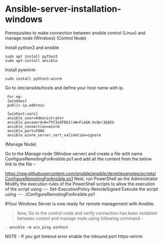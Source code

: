 # Ansible-server-installation-windows

Prerequisites to make connection between ansible control (Linux) and manage node (Windows)
(Control Node)

Install python3 and ansible
	
	sudo apt install python3
	sudo apt-install ansible

Install pywinrm

	sudo install pyhton3-winrm

Go to /etc/ansible/hosts and define your host name with ip.

	 For eg-
	 [windows]
	 public-ip-address

	 [winhost:vars]
	 ansible_user=Administrator
	 ansible_password=H=TYCIeZFD&1!sW=FiaGA-XvQe(3@$EG
	 ansible_connection=winrm
	 ansible_port=5986
	 ansible_winrm_server_cert_validation=ignore

 
(Manage Node)

Go to the Manage node (Window server) and create a file with name ConfigureRemotingForAnsible.ps1 and add all the content from the below link to the file –

https://raw.githubusercontent.com/ansible/ansible/devel/examples/scripts/ConfigureRemotingForAnsible.ps1
Next, run PowerShell as the Administrator
Modify the execution rules of the PowerShell scripts to allow the execution of the script using --- Set-ExecutionPolicy RemoteSigned
Execute the script using --- .\ConfigureRemotingForAnsible.ps1

#Your Windows Server is now ready for remote management with Ansible.
> Now, Go to the control node and verify connection has been establish between control and manage node using following command -

	- ansible –m win_ping winhost

NOTE - If you got timeout error enable the inbound port https-winrm

